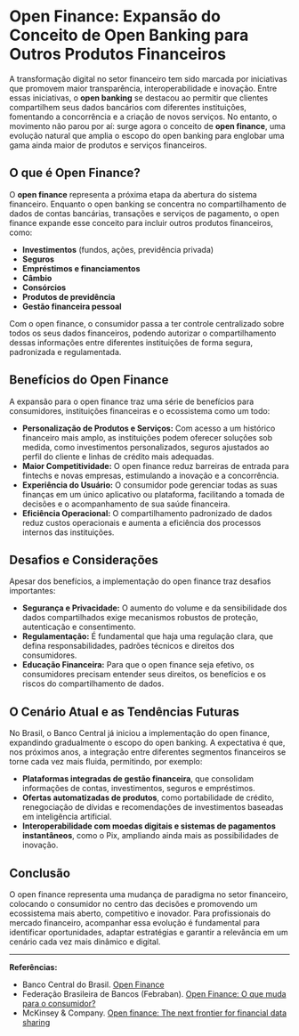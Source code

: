 # Open Finance: Expansão do Conceito de Open Banking para Outros Produtos Financeiros

A transformação digital no setor financeiro tem sido marcada por iniciativas que promovem maior transparência, interoperabilidade e inovação. Entre essas iniciativas, o **open banking** se destacou ao permitir que clientes compartilhem seus dados bancários com diferentes instituições, fomentando a concorrência e a criação de novos serviços. No entanto, o movimento não parou por aí: surge agora o conceito de **open finance**, uma evolução natural que amplia o escopo do open banking para englobar uma gama ainda maior de produtos e serviços financeiros.

## O que é Open Finance?

O **open finance** representa a próxima etapa da abertura do sistema financeiro. Enquanto o open banking se concentra no compartilhamento de dados de contas bancárias, transações e serviços de pagamento, o open finance expande esse conceito para incluir outros produtos financeiros, como:

- **Investimentos** (fundos, ações, previdência privada)
- **Seguros**
- **Empréstimos e financiamentos**
- **Câmbio**
- **Consórcios**
- **Produtos de previdência**
- **Gestão financeira pessoal**

Com o open finance, o consumidor passa a ter controle centralizado sobre todos os seus dados financeiros, podendo autorizar o compartilhamento dessas informações entre diferentes instituições de forma segura, padronizada e regulamentada.

## Benefícios do Open Finance

A expansão para o open finance traz uma série de benefícios para consumidores, instituições financeiras e o ecossistema como um todo:

- **Personalização de Produtos e Serviços:** Com acesso a um histórico financeiro mais amplo, as instituições podem oferecer soluções sob medida, como investimentos personalizados, seguros ajustados ao perfil do cliente e linhas de crédito mais adequadas.
- **Maior Competitividade:** O open finance reduz barreiras de entrada para fintechs e novas empresas, estimulando a inovação e a concorrência.
- **Experiência do Usuário:** O consumidor pode gerenciar todas as suas finanças em um único aplicativo ou plataforma, facilitando a tomada de decisões e o acompanhamento de sua saúde financeira.
- **Eficiência Operacional:** O compartilhamento padronizado de dados reduz custos operacionais e aumenta a eficiência dos processos internos das instituições.

## Desafios e Considerações

Apesar dos benefícios, a implementação do open finance traz desafios importantes:

- **Segurança e Privacidade:** O aumento do volume e da sensibilidade dos dados compartilhados exige mecanismos robustos de proteção, autenticação e consentimento.
- **Regulamentação:** É fundamental que haja uma regulação clara, que defina responsabilidades, padrões técnicos e direitos dos consumidores.
- **Educação Financeira:** Para que o open finance seja efetivo, os consumidores precisam entender seus direitos, os benefícios e os riscos do compartilhamento de dados.

## O Cenário Atual e as Tendências Futuras

No Brasil, o Banco Central já iniciou a implementação do open finance, expandindo gradualmente o escopo do open banking. A expectativa é que, nos próximos anos, a integração entre diferentes segmentos financeiros se torne cada vez mais fluida, permitindo, por exemplo:

- **Plataformas integradas de gestão financeira**, que consolidam informações de contas, investimentos, seguros e empréstimos.
- **Ofertas automatizadas de produtos**, como portabilidade de crédito, renegociação de dívidas e recomendações de investimentos baseadas em inteligência artificial.
- **Interoperabilidade com moedas digitais e sistemas de pagamentos instantâneos**, como o Pix, ampliando ainda mais as possibilidades de inovação.

## Conclusão

O open finance representa uma mudança de paradigma no setor financeiro, colocando o consumidor no centro das decisões e promovendo um ecossistema mais aberto, competitivo e inovador. Para profissionais do mercado financeiro, acompanhar essa evolução é fundamental para identificar oportunidades, adaptar estratégias e garantir a relevância em um cenário cada vez mais dinâmico e digital.

---

**Referências:**

- Banco Central do Brasil. [Open Finance](https://www.bcb.gov.br/estabilidadefinanceira/openfinance)
- Federação Brasileira de Bancos (Febraban). [Open Finance: O que muda para o consumidor?](https://portal.febraban.org.br/noticia/3326/pt-br/)
- McKinsey & Company. [Open finance: The next frontier for financial data sharing](https://www.mckinsey.com/industries/financial-services/our-insights/open-finance-the-next-frontier-for-financial-data-sharing)